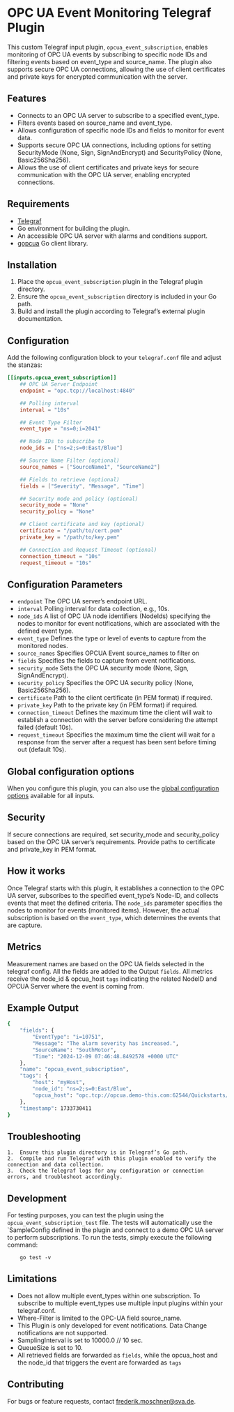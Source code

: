 # OPC UA Event Monitoring Telegraf Plugin
This custom Telegraf input plugin, `opcua_event_subscription`, enables monitoring of OPC UA events by subscribing to specific node IDs and filtering events based on event_type and source_name. The plugin also supports secure OPC UA connections, allowing the use of client certificates and private keys for encrypted communication with the server.

## Features
- Connects to an OPC UA server to subscribe to a specified event_type.
- Filters events based on source_name and event_type.
- Allows configuration of specific node IDs and fields to monitor for event data.
- Supports secure OPC UA connections, including options for setting SecurityMode (None, Sign, SignAndEncrypt) and SecurityPolicy (None, Basic256Sha256).
- Allows the use of client certificates and private keys for secure communication with the OPC UA server, enabling encrypted connections.

## Requirements
- [Telegraf](https://www.influxdata.com/time-series-platform/telegraf/)
- Go environment for building the plugin.
- An accessible OPC UA server with alarms and conditions support.
- [gopcua](https://github.com/gopcua/opcua) Go client library.

## Installation
1. Place the `opcua_event_subscription` plugin in the Telegraf plugin directory.
2. Ensure the `opcua_event_subscription` directory is included in your Go path.
3. Build and install the plugin according to Telegraf’s external plugin documentation.

## Configuration
Add the following configuration block to your `telegraf.conf` file and adjust the stanzas:
```toml
[[inputs.opcua_event_subscription]]
    ## OPC UA Server Endpoint
    endpoint = "opc.tcp://localhost:4840"

    ## Polling interval
    interval = "10s"

    ## Event Type Filter
    event_type = "ns=0;i=2041"

    ## Node IDs to subscribe to
    node_ids = ["ns=2;s=0:East/Blue"]

    ## Source Name Filter (optional)
    source_names = ["SourceName1", "SourceName2"]

    ## Fields to retrieve (optional)
    fields = ["Severity", "Message", "Time"]

    ## Security mode and policy (optional)
    security_mode = "None"
    security_policy = "None"

    ## Client certificate and key (optional)
    certificate = "/path/to/cert.pem"
    private_key = "/path/to/key.pem"

    ## Connection and Request Timeout (optional)
    connection_timeout = "10s"
    request_timeout = "10s"
```

## Configuration Parameters
- `endpoint` The OPC UA server’s endpoint URL.
- `interval` Polling interval for data collection, e.g., 10s.
- `node_ids` A list of OPC UA node identifiers (NodeIds) specifying the nodes to monitor for event notifications, which are associated with the defined event type.
- `event_type` Defines the type or level of events to capture from the monitored nodes.
- `source_names` Specifies OPCUA Event source_names to filter on
- `fields` Specifies the fields to capture from event notifications.
- `security_mode` Sets the OPC UA security mode (None, Sign, SignAndEncrypt).
- `security_policy` Specifies the OPC UA security policy (None, Basic256Sha256).
- `certificate` Path to the client certificate (in PEM format) if required.
- `private_key` Path to the private key (in PEM format) if required.
- `connection_timeout` Defines the maximum time the client will wait to establish a connection with the server before considering the attempt failed (default 10s).
- `request_timeout` Specifies the maximum time the client will wait for a response from the server after a request has been sent before timing out (default 10s).

## Global configuration options
When you configure this plugin, you can also use the [global configuration options](https://github.com/influxdata/telegraf/blob/master/docs/CONFIGURATION.md#global-configuration-options) available for all inputs.

## Security
If secure connections are required, set security_mode and security_policy based on the OPC UA server’s requirements. Provide paths to certificate and private_key in PEM format.

## How it works
Once Telegraf starts with this plugin, it establishes a connection to the OPC UA server, subscribes to the specified event_type’s Node-ID, and collects events that meet the defined criteria.
The `node_ids` parameter specifies the nodes to monitor for events (monitored items). However, the actual subscription is based on the `event_type`, which determines the events that are capture.

## Metrics
Measurement names are based on the OPC UA fields selected in the telegraf config. All the fields are added to the Output `fields`.
All metrics receive the node_id & opcua_host `tags` indicating the related NodeID and OPCUA Server where the event is coming from.


## Example Output
```bash
{
    "fields": {
        "EventType": "i=10751",
        "Message": "The alarm severity has increased.",
        "SourceName": "SouthMotor",
        "Time": "2024-12-09 07:46:48.8492578 +0000 UTC"
    },
    "name": "opcua_event_subscription",
    "tags": {
        "host": "myHost",
        "node_id": "ns=2;s=0:East/Blue",
        "opcua_host": "opc.tcp://opcua.demo-this.com:62544/Quickstarts/AlarmConditionServer"
    },
    "timestamp": 1733730411
}
```

##  Troubleshooting
	1.	Ensure this plugin directory is in Telegraf’s Go path.
	2.	Compile and run Telegraf with this plugin enabled to verify the connection and data collection.
	3.	Check the Telegraf logs for any configuration or connection errors, and troubleshoot accordingly.

## Development
For testing purposes, you can test the plugin using the `opcua_event_subscription_test` file. The tests will automatically use the `SampleConfig defined in the plugin and connect to a demo OPC UA server to perform subscriptions.
To run the tests, simply execute the following command:
```batch
    go test -v
```

## Limitations
- Does not allow multiple event_types within one subscription. To subscribe to multiple event_types use multiple input plugins within your telegraf.conf.
- Where-Filter is limited to the OPC-UA field source_name.
- This Plugin is only developed for event notifications. Data Change notifications are not supported.
- SamplingInterval is set to  10000.0 // 10 sec.
- QueueSize is set to 10.
- All retrieved fields are forwarded as `fields`, while the opcua_host and the node_id that triggers the event are forwarded as `tags`

## Contributing
For bugs or feature requests, contact frederik.moschner@sva.de.